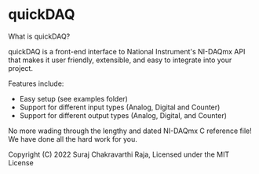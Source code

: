 # quickDAQ

What is quickDAQ?

quickDAQ is a front-end interface to National Instrument's NI-DAQmx API that makes it 
user friendly, extensible, and easy to integrate into your project.

Features include:

* Easy setup (see examples folder)
* Support for different input types (Analog, Digital and Counter)
* Support for different output types (Analog, Digital, and Counter)

No more wading through the lengthy and dated NI-DAQmx C reference file! We have done all the hard work for you.

Copyright (C) 2022 Suraj Chakravarthi Raja, Licensed under the MIT License